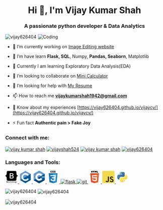 

<h1 align="center">Hi 👋, I'm Vijay Kumar Shah</h1>
<h3 align="center">A passionate python developer & Data Analytics</h3>
<img align="right" alt="Coding" width="400" src="https://media.tenor.com/rePDfDWO3XoAAAAd/hacking.gif">

<p align="left"> <img src="https://komarev.com/ghpvc/?username=vijay626404&label=Profile%20views&color=0e75b6&style=flat" alt="vijay626404" /> </p>

- 🔭 I’m currently working on [Image Editing website](https://onetwofourimage.onrender.com)

- 🌱 I’m have learn **Flask, SQL**, Numpy, **Pandas, Seaborn**, Matplotlib
- 🌱 Currently I am learning Exploratory Data Analysis(EDA)

- 👯 I’m looking to collaborate on [Mini Calculator](https://minicalculator.onrender.com)

- 🤝 I’m looking for help with [My Resume](https://drive.google.com/file/d/114VUqbGABgiASsh49ANmUTs543BWc6dg/view?usp=sharing)

- 📫 How to reach me **vijaykumarshah1942@gmail.com**

- 📄 Know about my experiences [https://vijay626404.github.io/vijaycv/](https://vijay626404.github.io/vijaycv/)

- ⚡ Fun fact **Authentic pain > Fake Joy**

<h3 align="left">Connect with me:</h3>
<p align="left">
<a href="https://linkedin.com/in/vijay kumar shah" target="blank"><img align="center" src="https://raw.githubusercontent.com/rahuldkjain/github-profile-readme-generator/master/src/images/icons/Social/linked-in-alt.svg" alt="vijay kumar shah" height="30" width="40" /></a>
<a href="https://instagram.com/vijayshah524" target="blank"><img align="center" src="https://raw.githubusercontent.com/rahuldkjain/github-profile-readme-generator/master/src/images/icons/Social/instagram.svg" alt="vijayshah524" height="30" width="40" /></a>
<a href="https://www.hackerrank.com/vijay kumar shah" target="blank"><img align="center" src="https://raw.githubusercontent.com/rahuldkjain/github-profile-readme-generator/master/src/images/icons/Social/hackerrank.svg" alt="vijay kumar shah" height="30" width="40" /></a>
<a href="https://www.leetcode.com/vijay626404" target="blank"><img align="center" src="https://raw.githubusercontent.com/rahuldkjain/github-profile-readme-generator/master/src/images/icons/Social/leet-code.svg" alt="vijay626404" height="30" width="40" /></a>
</p>

<h3 align="left">Languages and Tools:</h3>
<p align="left"> <a href="https://getbootstrap.com" target="_blank" rel="noreferrer"> <img src="https://raw.githubusercontent.com/devicons/devicon/master/icons/bootstrap/bootstrap-plain-wordmark.svg" alt="bootstrap" width="40" height="40"/> </a> <a href="https://www.cprogramming.com/" target="_blank" rel="noreferrer"> <img src="https://raw.githubusercontent.com/devicons/devicon/master/icons/c/c-original.svg" alt="c" width="40" height="40"/> </a> <a href="https://www.w3schools.com/cpp/" target="_blank" rel="noreferrer"> <img src="https://raw.githubusercontent.com/devicons/devicon/master/icons/cplusplus/cplusplus-original.svg" alt="cplusplus" width="40" height="40"/> </a> <a href="https://www.w3schools.com/css/" target="_blank" rel="noreferrer"> <img src="https://raw.githubusercontent.com/devicons/devicon/master/icons/css3/css3-original-wordmark.svg" alt="css3" width="40" height="40"/> </a> <a href="https://flask.palletsprojects.com/" target="_blank" rel="noreferrer"> <img src="https://www.vectorlogo.zone/logos/pocoo_flask/pocoo_flask-icon.svg" alt="flask" width="40" height="40"/> </a> <a href="https://git-scm.com/" target="_blank" rel="noreferrer"> <img src="https://www.vectorlogo.zone/logos/git-scm/git-scm-icon.svg" alt="git" width="40" height="40"/> </a> <a href="https://www.w3.org/html/" target="_blank" rel="noreferrer"> <img src="https://raw.githubusercontent.com/devicons/devicon/master/icons/html5/html5-original-wordmark.svg" alt="html5" width="40" height="40"/> </a> <a href="https://developer.mozilla.org/en-US/docs/Web/JavaScript" target="_blank" rel="noreferrer"> <img src="https://raw.githubusercontent.com/devicons/devicon/master/icons/javascript/javascript-original.svg" alt="javascript" width="40" height="40"/> </a> <a href="https://www.python.org" target="_blank" rel="noreferrer"> <img src="https://raw.githubusercontent.com/devicons/devicon/master/icons/python/python-original.svg" alt="python" width="40" height="40"/> </a> </p>

<p><img align="left" src="https://github-readme-stats.vercel.app/api/top-langs?username=vijay626404&show_icons=true&locale=en&layout=compact" alt="vijay626404" /></p>

<p>&nbsp;<img align="center" src="https://github-readme-stats.vercel.app/api?username=vijay626404&show_icons=true&locale=en" alt="vijay626404" /></p>

<p><img align="center" src="https://github-readme-streak-stats.herokuapp.com/?user=vijay626404&" alt="vijay626404" /></p>
